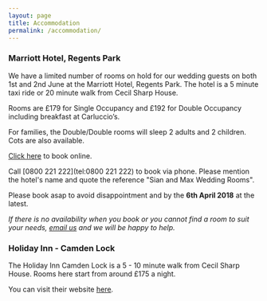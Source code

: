 ```yaml
---
layout: page
title: Accommodation
permalink: /accommodation/
---
```


### Marriott Hotel, Regents Park

We have a limited number of rooms on hold for our wedding guests on both 1st and 2nd June at the Marriott Hotel, Regents Park. The hotel is a 5 minute taxi ride or 20 minute walk from Cecil Sharp House.

Rooms are £179 for Single Occupancy and £192 for Double Occupancy including breakfast at Carluccio’s. 

For families, the Double/Double rooms will sleep 2 adults and 2 children. Cots are also available.

[Click here](http://www.marriott.com/meeting-event-hotels/group-corporate-travel/groupCorp.mi?resLinkData=Sian%20and%20Max%20Wedding%20Rooms%5ELONRP%60i4zi4za%7Ci4zi4zb%7Ci4zi4zd%60179.00%60GBP%60false%604%606/1/18%606/4/18%604/6/18&app=resvlink&stop_mobi=yes) to book online.

Call [0800 221 222](tel:0800 221 222) to book via phone. Please mention the hotel's name and quote the reference "Sian and Max Wedding Rooms". 

Please book asap to avoid disappointment and by the **6th April 2018** at the latest.

*If there is no availability when you book or you cannot find a room to suit your needs, [email us](mailto:sianandmax@gmail.com) and we will be happy to help.*

### Holiday Inn - Camden Lock

The Holiday Inn Camden Lock is a 5 - 10 minute walk from Cecil Sharp House. Rooms here start from around £175 a night.

You can visit their website [here](https://hicamdenlock.co.uk/).

